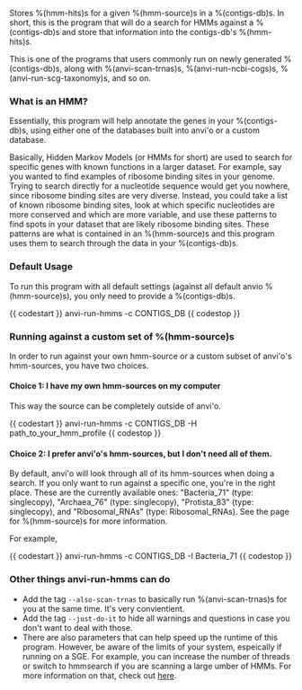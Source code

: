 Stores %(hmm-hits)s for a given %(hmm-source)s in a %(contigs-db)s. In short, this is the program that will do a search for HMMs against a %(contigs-db)s and store that information into the contigs-db's %(hmm-hits)s. 

This is one of the programs that users commonly run on newly generated %(contigs-db)s, along with %(anvi-scan-trnas)s, %(anvi-run-ncbi-cogs)s, %(anvi-run-scg-taxonomy)s, and so on.

### What is an HMM?

Essentially, this program will help annotate the genes in your %(contigs-db)s, using either one of the databases built into anvi'o or a custom database. 

Basically, Hidden Markov Models (or HMMs for short) are used to search for specific genes with known functions in a larger dataset. For example, say you wanted to find examples of ribosome binding sites in your genome. Trying to search directly for a nucleotide sequence would get you nowhere, since ribosome binding sites are very diverse. Instead, you could take a list of known ribosome binding sites, look at which specific nucleotides are more conserved and which are more variable, and use these patterns to find spots in your dataset that are likely ribosome binding sites. These patterns are what is contained in an %(hmm-source)s and this program uses them to search through the data in your %(contigs-db)s. 

### Default Usage

To run this program with all default settings (against all default anvio %(hmm-source)s), you only need to provide a %(contigs-db)s. 

{{ codestart }}
anvi-run-hmms -c CONTIGS_DB 
{{ codestop }}

### Running against a custom set of %(hmm-source)s

In order to run against your own hmm-source or a custom subset of anvi'o's hmm-sources, you have two choices. 

#### Choice 1: I have my own hmm-sources on my computer

This way the source can be completely outside of anvi'o. 

{{ codestart }}
anvi-run-hmms -c CONTIGS_DB -H path_to_your_hmm_profile
{{ codestop }}

#### Choice 2: I prefer anvi'o's hmm-sources, but I don't need all of them.

By default, anvi'o will look through all of its hmm-sources when doing a search. If you only want to run against a specific one, you're in the right place. These are the currently available ones: "Bacteria_71" (type: singlecopy), "Archaea_76" (type: singlecopy), "Protista_83" (type: singlecopy), and "Ribosomal_RNAs" (type: Ribosomal_RNAs). See the page for %(hmm-source)s for more information. 

For example, 

{{ codestart }}
anvi-run-hmms -c CONTIGS_DB -I Bacteria_71 
{{ codestop }}

### Other things anvi-run-hmms can do

- Add the tag `--also-scan-trnas` to basically run %(anvi-scan-trnas)s for you at the same time. It's very convientient. 
- Add the tag `--just-do-it` to hide all warnings and questions in case you don't want to deal with those.
-  There are also parameters that can help speed up the runtime of this program. However, be aware of the limits of your system, espeically if running on a SGE.  For example, you can increase the number of threads or switch to hmmsearch if you are scanning  a large umber of HMMs. For more information on that, check out [here](http://merenlab.org/software/anvio/vignette/#anvi-run-hmms). 

